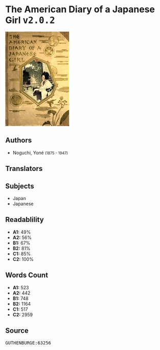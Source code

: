 # The American Diary of a Japanese Girl <kbd>v2.0.2</kbd>

![](./cover.medium.jpg "")

## Authors


 - Noguchi, Yoné <small>(1875 - 1947)</small>

## Translators



## Subjects


 - Japan
 - Japanese

## Readablility


 - **A1:** 49%
 - **A2:** 56%
 - **B1:** 67%
 - **B2:** 81%
 - **C1:** 85%
 - **C2:** 100%

## Words Count


 - **A1:** 523
 - **A2:** 442
 - **B1:** 748
 - **B2:** 1164
 - **C1:** 517
 - **C2:** 2959

## Source


<kbd>GUTHENBURGE:63256</kbd>
